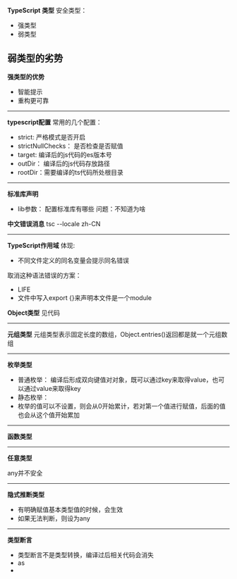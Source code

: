 **TypeScript 类型**
安全类型：
- 强类型
- 弱类型

**弱类型的劣势**
- 

**强类型的优势**
- 智能提示
- 重构更可靠

------
**typescript配置**
常用的几个配置：
- strict: 严格模式是否开启
- strictNullChecks： 是否检查是否赋值
- target: 编译后的js代码的es版本号
- outDir： 编译后的js代码存放路径
- rootDir：需要编译的ts代码所处根目录

------
**标准库声明**
- lib参数： 配置标准库有哪些
问题：不知道为啥

**中文错误消息**
 tsc --locale zh-CN

----
**TypeScript作用域**
体现:
- 不同文件定义的同名变量会提示同名错误

取消这种语法错误的方案：
- LIFE
- 文件中写入export {}来声明本文件是一个module

**Object类型**
见代码

-----
**元组类型**
元组类型表示固定长度的数组，Object.entries()返回都是就一个元组数组

----
**枚举类型**
- 普通枚举： 编译后形成双向键值对对象，既可以通过key来取得value，也可以通过value来取得key
- 静态枚举：
- 枚举的值可以不设置，则会从0开始累计，若对第一个值进行赋值，后面的值也会从这个值开始累加

-----
**函数类型**


-----
**任意类型**

any并不安全

----
**隐式推断类型**

- 有明确赋值基本类型值的时候，会生效
- 如果无法判断，则设为any

----
**类型断言**
- 类型断言不是类型转换，编译过后相关代码会消失
- as
- 
